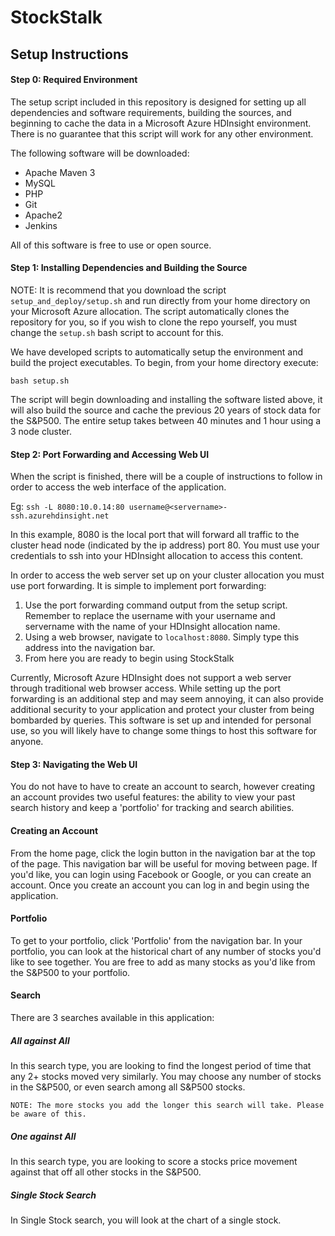 # StockStalk
## Setup Instructions

#### Step 0: Required Environment
The setup script included in this repository is designed for setting up all dependencies and software requirements, building the sources, and beginning to cache the data in a Microsoft Azure HDInsight environment. There is no guarantee that this script will work for any other environment.

The following software will be downloaded:

* Apache Maven 3
* MySQL
* PHP
* Git
* Apache2
* Jenkins

All of this software is free to use or open source.

#### Step 1: Installing Dependencies and Building the Source
NOTE: It is recommend that you download the script `setup_and_deploy/setup.sh` and run directly from your home directory on your Microsoft Azure allocation. The script automatically clones the repository for you, so if you wish to clone the repo yourself, you must change the `setup.sh` bash script to account for this. 

We have developed scripts to automatically setup the environment and build the project executables. To begin, from your home directory execute:

`bash setup.sh`

The script will begin downloading and installing the software listed above, it will also build the source and cache the previous 20 years of stock data for the S&P500. The entire setup takes between 40 minutes and 1 hour using a 3 node cluster.

#### Step 2: Port Forwarding and Accessing Web UI

When the script is finished, there will be a couple of instructions to follow in order to access the web interface of the application.

Eg: `ssh -L 8080:10.0.14:80 username@<servername>-ssh.azurehdinsight.net`

In this example, 8080 is the local port that will forward all traffic to the cluster head node (indicated by the ip address) port 80. You must use your credentials to ssh into your HDInsight allocation to access this content.

In order to access the web server set up on your cluster allocation you must use port forwarding. It is simple to implement port forwarding:

1.  Use the port forwarding command output from the setup script. Remember to replace the username with your username and servername with the name of your HDInsight allocation name.
2.  Using a web browser, navigate to `localhost:8080`. Simply type this address into the navigation bar.
3.  From here you are ready to begin using StockStalk

Currently, Microsoft Azure HDInsight does not support a web server through traditional web browser access. While setting up the port forwarding is an additional step and may seem annoying, it can also provide additional security to your application and protect your cluster from being bombarded by queries. This software is set up and intended for personal use, so you will likely have to change some things to host this software for anyone. 

#### Step 3: Navigating the Web UI

You do not have to have to create an account to search, however creating an account provides two useful features: the ability to view your past search history and keep a 'portfolio' for tracking and search abilities. 

#### Creating an Account
From the home page, click the login button in the navigation bar at the top of the page. This navigation bar will be useful for moving between page. If you'd like, you can login using Facebook or Google, or you can create an account. Once you create an account you can log in and begin using the application.

#### Portfolio
To get to your portfolio, click 'Portfolio' from the navigation bar. In your portfolio, you can look at the historical chart of any number of stocks you'd like to see together. You are free to add as many stocks as you'd like from the S&P500 to your portfolio.

#### Search
There are 3 searches available in this application:

##### All against All
In this search type, you are looking to find the longest period of time that any 2+ stocks moved very similarly. You may choose any number of stocks in the S&P500, or even search among all S&P500 stocks.

    NOTE: The more stocks you add the longer this search will take. Please be aware of this.

##### One against All
In this search type, you are looking to score a stocks price movement against that off all other stocks in the S&P500.

##### Single Stock Search
In Single Stock search, you will look at the chart of a single stock. 